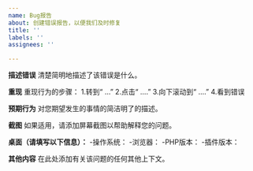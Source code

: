 ```yaml
---
name: Bug报告
about: 创建错误报告，以便我们及时修复
title: ''
labels: ''
assignees: ''

---
```


**描述错误**
清楚简明地描述了该错误是什么。

**重现**
重现行为的步骤：
1.转到“ ...”
2.点击“ ....”
3.向下滚动到“ ....”
4.看到错误

**预期行为**
对您期望发生的事情的简洁明了的描述。

**截图**
如果适用，请添加屏幕截图以帮助解释您的问题。

**桌面（请填写以下信息）：**
  -操作系统：
  -浏览器：
  -PHP版本：
  -插件版本：

**其他内容**
在此处添加有关该问题的任何其他上下文。
